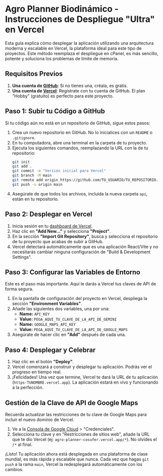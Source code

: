 # Agro Planner Biodinámico - Instrucciones de Despliegue "Ultra" en Vercel

Esta guía explica cómo desplegar la aplicación utilizando una arquitectura moderna y escalable en Vercel, la plataforma ideal para este tipo de proyectos. Este método reemplaza el despliegue en cPanel, es más sencillo, potente y soluciona los problemas de límite de memoria.

## Requisitos Previos

1.  **Una cuenta de [GitHub](https://github.com/)**: Si no tienes una, créala, es gratis.
2.  **Una cuenta de [Vercel](https://vercel.com/signup)**: Regístrate con tu cuenta de GitHub. El plan "Hobby" (gratuito) es perfecto para este proyecto.

## Paso 1: Subir tu Código a GitHub

Si tu código aún no está en un repositorio de GitHub, sigue estos pasos:

1.  Crea un nuevo repositorio en GitHub. No lo inicialices con un `README` o `.gitignore`.
2.  En tu computadora, abre una terminal en la carpeta de tu proyecto.
3.  Ejecuta los siguientes comandos, reemplazando la URL con la de tu repositorio:
    ```bash
    git init
    git add .
    git commit -m "Versión inicial para Vercel"
    git branch -M main
    git remote add origin https://github.com/TU_USUARIO/TU_REPOSITORIO.git
    git push -u origin main
    ```
4.  Asegúrate de que todos los archivos, incluida la nueva carpeta `api`, están en tu repositorio.

## Paso 2: Desplegar en Vercel

1.  Inicia sesión en tu [dashboard de Vercel](https://vercel.com/dashboard).
2.  Haz clic en **"Add New..."** y selecciona **"Project"**.
3.  En la sección **"Import Git Repository"**, busca y selecciona el repositorio de tu proyecto que acabas de subir a GitHub.
4.  Vercel detectará automáticamente que es una aplicación React/Vite y no necesitarás cambiar ninguna configuración de "Build & Development Settings".

## Paso 3: Configurar las Variables de Entorno

Este es el paso más importante. Aquí le darás a Vercel tus claves de API de forma segura.

1.  En la pantalla de configuración del proyecto en Vercel, despliega la sección **"Environment Variables"**.
2.  Añade las siguientes dos variables, una por una:
    *   **Name:** `API_KEY`
    *   **Value:** `PEGA_AQUI_TU_CLAVE_DE_LA_API_DE_GEMINI`
    *   **Name:** `GOOGLE_MAPS_API_KEY`
    *   **Value:** `PEGA_AQUI_TU_CLAVE_DE_LA_API_DE_GOOGLE_MAPS`
3.  Asegúrate de hacer clic en **"Add"** después de cada una.

## Paso 4: Desplegar y Celebrar

1.  Haz clic en el botón **"Deploy"**.
2.  Vercel comenzará a construir y desplegar tu aplicación. Podrás ver el progreso en tiempo real.
3.  ¡Felicidades! Una vez que termine, Vercel te dará la URL de tu aplicación (`https-TUNOMBRE.vercel.app`). La aplicación estará en vivo y funcionando a la perfección.

## Gestión de la Clave de API de Google Maps

Recuerda actualizar las restricciones de tu clave de Google Maps para incluir el nuevo dominio de Vercel.

1.  Ve a la [Consola de Google Cloud](https://console.cloud.google.com/) > "Credenciales".
2.  Selecciona tu clave y en "Restricciones de sitios web", añade la URL que te dio Vercel (ej: `agro-planner-cosufer.vercel.app/*`). No olvides el `/*` al final.

¡Listo! Tu aplicación ahora está desplegada en una plataforma de clase mundial, es más rápida y escalable que nunca. Cada vez que hagas `git push` a la rama `main`, Vercel la redesplegará automáticamente con los cambios.